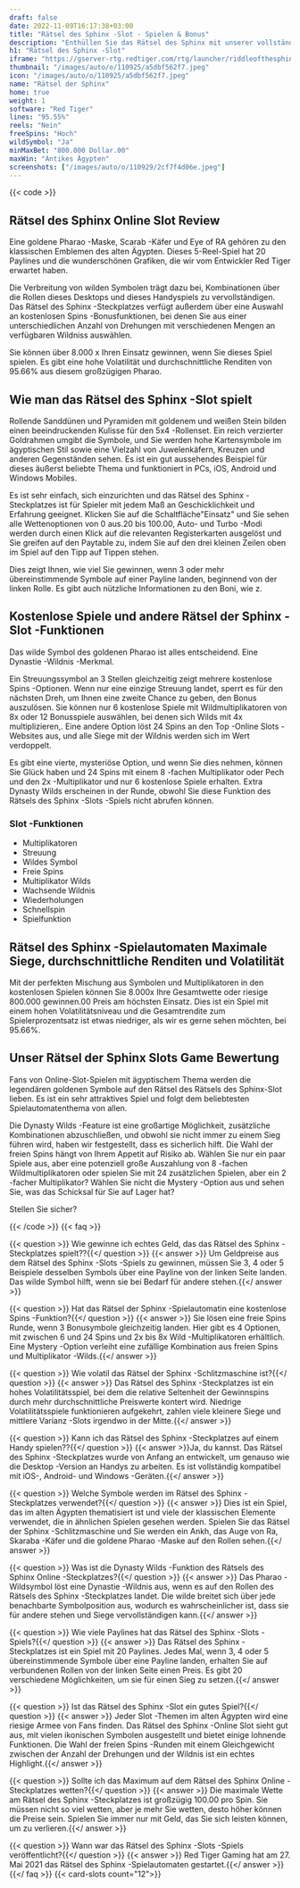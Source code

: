 ```yaml
---
draft: false
date: 2022-11-09T16:17:38+03:00
title: "Rätsel des Sphinx -Slot - Spielen & Bonus"
description: "Enthüllen Sie das Rätsel des Sphinx mit unserer vollständigen Slot -Bewertung. Wir behandeln das Gameplay, zusätzliche Funktionen und wo Sie es mit den Top -Casino -Boni spielen können."
h1: "Rätsel des Sphinx -Slot"
iframe: "https://gserver-rtg.redtiger.com/rtg/launcher/riddleofthesphinx"
thumbnail: "/images/auto/o/110925/a5dbf562f7.jpeg"
icon: "/images/auto/o/110925/a5dbf562f7.jpeg"
name: "Rätsel der Sphinx"
home: true
weight: 1
software: "Red Tiger"
lines: "95.55%"
reels: "Nein"
freeSpins: "Hoch"
wildSymbol: "Ja"
minMaxBet: "800.000 Dollar.00"
maxWin: "Antikes Ägypten"
screenshots: ["/images/auto/o/110929/2cf7f4d06e.jpeg"]
---
```


{{< code >}}<h2>Rätsel des Sphinx Online Slot Review</h2><p>Eine goldene Pharao -Maske, Scarab -Käfer und Eye of RA gehören zu den klassischen Emblemen des alten Ägypten. Dieses 5-Reel-Spiel hat 20 Paylines und die wunderschönen Grafiken, die wir vom Entwickler Red Tiger erwartet haben.</p><p>Die Verbreitung von wilden Symbolen trägt dazu bei, Kombinationen über die Rollen dieses Desktops und dieses Handyspiels zu vervollständigen. Das Rätsel des Sphinx -Steckplatzes verfügt außerdem über eine Auswahl an kostenlosen Spins -Bonusfunktionen, bei denen Sie aus einer unterschiedlichen Anzahl von Drehungen mit verschiedenen Mengen an verfügbaren Wildniss auswählen.</p><p>Sie können über 8.000 x Ihren Einsatz gewinnen, wenn Sie dieses Spiel spielen. Es gibt eine hohe Volatilität und durchschnittliche Renditen von 95.66% aus diesem großzügigen Pharao.</p><h2>Wie man das Rätsel des Sphinx -Slot spielt</h2><p>Rollende Sanddünen und Pyramiden mit goldenem und weißen Stein bilden einen beeindruckenden Kulisse für den 5x4 -Rollenset. Ein reich verzierter Goldrahmen umgibt die Symbole, und Sie werden hohe Kartensymbole im ägyptischen Stil sowie eine Vielzahl von Juwelenkäfern, Kreuzen und anderen Gegenständen sehen. Es ist ein gut aussehendes Beispiel für dieses äußerst beliebte Thema und funktioniert in PCs, iOS, Android und Windows Mobiles.</p><p>Es ist sehr einfach, sich einzurichten und das Rätsel des Sphinx -Steckplatzes ist für Spieler mit jedem Maß an Geschicklichkeit und Erfahrung geeignet. Klicken Sie auf die Schaltfläche"Einsatz" und Sie sehen alle Wettenoptionen von 0 aus.20 bis 100.00, Auto- und Turbo -Modi werden durch einen Klick auf die relevanten Registerkarten ausgelöst und Sie greifen auf den Paytable zu, indem Sie auf den drei kleinen Zeilen oben im Spiel auf den Tipp auf Tippen stehen.</p><p>Dies zeigt Ihnen, wie viel Sie gewinnen, wenn 3 oder mehr übereinstimmende Symbole auf einer Payline landen, beginnend von der linken Rolle. Es gibt auch nützliche Informationen zu den Boni, wie z.</p><h2>Kostenlose Spiele und andere Rätsel der Sphinx -Slot -Funktionen</h2><p>Das wilde Symbol des goldenen Pharao ist alles entscheidend. Eine Dynastie -Wildnis -Merkmal.</p><p>Ein Streuungssymbol an 3 Stellen gleichzeitig zeigt mehrere kostenlose Spins -Optionen. Wenn nur eine einzige Streuung landet, sperrt es für den nächsten Dreh, um Ihnen eine zweite Chance zu geben, den Bonus auszulösen. Sie können nur 6 kostenlose Spiele mit Wildmultiplikatoren von 8x oder 12 Bonusspiele auswählen, bei denen sich Wilds mit 4x multiplizieren,. Eine andere Option löst 24 Spins an den Top -Online Slots -Websites aus, und alle Siege mit der Wildnis werden sich im Wert verdoppelt.</p><p>Es gibt eine vierte, mysteriöse Option, und wenn Sie dies nehmen, können Sie Glück haben und 24 Spins mit einem 8 -fachen Multiplikator oder Pech und den 2x -Multiplikator und nur 6 kostenlose Spiele erhalten. Extra Dynasty Wilds erscheinen in der Runde, obwohl Sie diese Funktion des Rätsels des Sphinx -Slots -Spiels nicht abrufen können.</p><h3>
Slot -Funktionen</h3><ul>
<li></span>
Multiplikatoren</li>
<li></span>
Streuung</li>
<li></span>
Wildes Symbol</li>
<li></span>
Freie Spins</li>
<li></span>
Multiplikator Wilds</li>
<li></span>
Wachsende Wildnis</li>
<li></span>
Wiederholungen</li>
<li></span>
Schnellspin</li>
<li></span>
Spielfunktion</li></ul><h2>Rätsel des Sphinx -Spielautomaten Maximale Siege, durchschnittliche Renditen und Volatilität</h2><p>Mit der perfekten Mischung aus Symbolen und Multiplikatoren in den kostenlosen Spielen können Sie 8.000x Ihre Gesamtwette oder riesige 800.000 gewinnen.00 Preis am höchsten Einsatz. Dies ist ein Spiel mit einem hohen Volatilitätsniveau und die Gesamtrendite zum Spielerprozentsatz ist etwas niedriger, als wir es gerne sehen möchten, bei 95.66%.</p><h2>Unser Rätsel der Sphinx Slots Game Bewertung</h2><p>Fans von Online-Slot-Spielen mit ägyptischem Thema werden die legendären goldenen Symbole auf den Rätsel des Rätsels des Sphinx-Slot lieben. Es ist ein sehr attraktives Spiel und folgt dem beliebtesten Spielautomatenthema von allen.</p><p>Die Dynasty Wilds -Feature ist eine großartige Möglichkeit, zusätzliche Kombinationen abzuschließen, und obwohl sie nicht immer zu einem Sieg führen wird, haben wir festgestellt, dass es sicherlich hilft. Die Wahl der freien Spins hängt von Ihrem Appetit auf Risiko ab. Wählen Sie nur ein paar Spiele aus, aber eine potenziell große Auszahlung von 8 -fachen Wildmultiplikatoren oder spielen Sie mit 24 zusätzlichen Spielen, aber ein 2 -facher Multiplikator? Wählen Sie nicht die Mystery -Option aus und sehen Sie, was das Schicksal für Sie auf Lager hat?</p><p>Stellen Sie sicher?</p>
{{< /code >}}
{{< faq >}}

{{< question >}} Wie gewinne ich echtes Geld, das das Rätsel des Sphinx -Steckplatzes spielt??{{</ question >}}
{{< answer >}} Um Geldpreise aus dem Rätsel des Sphinx -Slots -Spiels zu gewinnen, müssen Sie 3, 4 oder 5 Beispiele desselben Symbols über eine Payline von der linken Seite landen. Das wilde Symbol hilft, wenn sie bei Bedarf für andere stehen.{{</ answer >}}

{{< question >}} Hat das Rätsel der Sphinx -Spielautomatin eine kostenlose Spins -Funktion?{{</ question >}}
{{< answer >}} Sie lösen eine freie Spins Runde, wenn 3 Bonusymbole gleichzeitig landen. Hier gibt es 4 Optionen, mit zwischen 6 und 24 Spins und 2x bis 8x Wild -Multiplikatoren erhältlich. Eine Mystery -Option verleiht eine zufällige Kombination aus freien Spins und Multiplikator -Wilds.{{</ answer >}}

{{< question >}} Wie volatil das Rätsel der Sphinx -Schlitzmaschine ist?{{</ question >}}
{{< answer >}} Das Rätsel des Sphinx -Steckplatzes ist ein hohes Volatilitätsspiel, bei dem die relative Seltenheit der Gewinnspins durch mehr durchschnittliche Preiswerte kontert wird. Niedrige Volatilitätsspiele funktionieren aufgekehrt, zahlen viele kleinere Siege und mittlere Varianz -Slots irgendwo in der Mitte.{{</ answer >}}

{{< question >}} Kann ich das Rätsel des Sphinx -Steckplatzes auf einem Handy spielen??{{</ question >}}
{{< answer >}}Ja, du kannst. Das Rätsel des Sphinx -Steckplatzes wurde von Anfang an entwickelt, um genauso wie die Desktop -Version an Handys zu arbeiten. Es ist vollständig kompatibel mit iOS-, Android- und Windows -Geräten.{{</ answer >}}

{{< question >}} Welche Symbole werden im Rätsel des Sphinx -Steckplatzes verwendet?{{</ question >}}
{{< answer >}} Dies ist ein Spiel, das im alten Ägypten thematisiert ist und viele der klassischen Elemente verwendet, die in ähnlichen Spielen gesehen werden. Spielen Sie das Rätsel der Sphinx -Schlitzmaschine und Sie werden ein Ankh, das Auge von Ra, Skaraba -Käfer und die goldene Pharao -Maske auf den Rollen sehen.{{</ answer >}}

{{< question >}} Was ist die Dynasty Wilds -Funktion des Rätsels des Sphinx Online -Steckplatzes?{{</ question >}}
{{< answer >}} Das Pharao -Wildsymbol löst eine Dynastie -Wildnis aus, wenn es auf den Rollen des Rätsels des Sphinx -Steckplatzes landet. Die wilde breitet sich über jede benachbarte Symbolposition aus, wodurch es wahrscheinlicher ist, dass sie für andere stehen und Siege vervollständigen kann.{{</ answer >}}

{{< question >}} Wie viele Paylines hat das Rätsel des Sphinx -Slots -Spiels?{{</ question >}}
{{< answer >}} Das Rätsel des Sphinx -Steckplatzes ist ein Spiel mit 20 Paylines. Jedes Mal, wenn 3, 4 oder 5 übereinstimmende Symbole über eine Payline landen, erhalten Sie auf verbundenen Rollen von der linken Seite einen Preis. Es gibt 20 verschiedene Möglichkeiten, um sie für einen Sieg zu setzen.{{</ answer >}}

{{< question >}} Ist das Rätsel des Sphinx -Slot ein gutes Spiel?{{</ question >}}
{{< answer >}} Jeder Slot -Themen im alten Ägypten wird eine riesige Armee von Fans finden. Das Rätsel des Sphinx -Online Slot sieht gut aus, mit vielen ikonischen Symbolen ausgestellt und bietet einige lohnende Funktionen. Die Wahl der freien Spins -Runden mit einem Gleichgewicht zwischen der Anzahl der Drehungen und der Wildnis ist ein echtes Highlight.{{</ answer >}}

{{< question >}} Sollte ich das Maximum auf dem Rätsel des Sphinx Online -Steckplatzes wetten?{{</ question >}}
{{< answer >}} Die maximale Wette am Rätsel des Sphinx -Steckplatzes ist großzügig 100.00 pro Spin. Sie müssen nicht so viel wetten, aber je mehr Sie wetten, desto höher können die Preise sein. Spielen Sie immer nur mit Geld, das Sie sich leisten können, um zu verlieren.{{</ answer >}}

{{< question >}} Wann war das Rätsel des Sphinx -Slots -Spiels veröffentlicht?{{</ question >}}
{{< answer >}} Red Tiger Gaming hat am 27. Mai 2021 das Rätsel des Sphinx -Spielautomaten gestartet.{{</ answer >}}
{{</ faq >}}
{{< card-slots count="12">}}